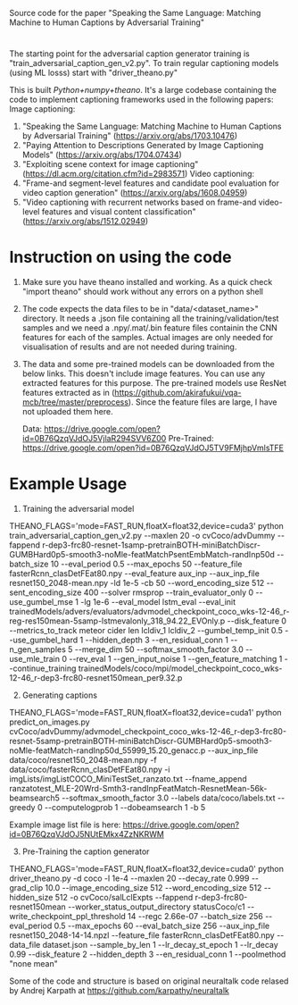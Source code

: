 Source code for the paper "Speaking the Same Language: Matching Machine to Human Captions by Adversarial Training"
#
The starting point for the adversarial caption generator training is "train_adversarial_caption_gen_v2.py". 
To train regular captioning models (using ML losss) start with "driver_theano.py"

This is built  *Python+numpy+theano*.
It's a large codebase containing the code to implement captioning frameworks used in the following papers:
Image captioning:
1. "Speaking the Same Language: Matching Machine to Human Captions by Adversarial Training" (https://arxiv.org/abs/1703.10476)
2. "Paying Attention to Descriptions Generated by Image Captioning Models" (https://arxiv.org/abs/1704.07434)
3. "Exploiting scene context for image captioning" (https://dl.acm.org/citation.cfm?id=2983571)
Video captioning:
4. "Frame-and segment-level features and candidate pool evaluation for video caption generation" (https://arxiv.org/abs/1608.04959)
5. "Video captioning with recurrent networks based on frame-and video-level features and visual content classification" (https://arxiv.org/abs/1512.02949)

# Instruction on using the code

1. Make sure you have theano installed and working. As a quick check "import theano" should work without any errors on a python shell
2. The code expects the data files to be in "data/<dataset_name>" directory. It needs a .json file containing all the training/validation/test samples and we need a .npy/.mat/.bin feature files containin the CNN features for each of the samples. Actual images are only needed for visualisation of results and are not needed during training.
3. The data and some pre-trained models can be downloaded from the below links. This doesn't include image features. You can use any extracted features for this purpose. The pre-trained models use ResNet features extracted as in (https://github.com/akirafukui/vqa-mcb/tree/master/preprocess). Since the feature files are large, I have not uploaded them here.

    Data: https://drive.google.com/open?id=0B76QzqVJdOJ5VjlaR294SVV6Z00
    Pre-Trained: https://drive.google.com/open?id=0B76QzqVJdOJ5TV9FMjhpVmlsTFE

# Example Usage

1. Training the adversarial model

THEANO_FLAGS='mode=FAST_RUN,floatX=float32,device=cuda3' python train_adversarial_caption_gen_v2.py --maxlen 20 -o cvCoco/advDummy --fappend r-dep3-frc80-resnet-1samp-pretrainBOTH-miniBatchDiscr-GUMBHard0p5-smooth3-noMle-featMatchPsentEmbMatch-randInp50d --batch_size 10 --eval_period 0.5 --max_epochs 50 --feature_file fasterRcnn_clasDetFEat80.npy --eval_feature aux_inp --aux_inp_file resnet150_2048-mean.npy -ld 1e-5 -cb 50 --word_encoding_size 512 --sent_encoding_size 400 --solver rmsprop --train_evaluator_only 0 --use_gumbel_mse 1 -lg 1e-6 --eval_model lstm_eval --eval_init trainedModels/advers/evaluators/advmodel_checkpoint_coco_wks-12-46_r-reg-res150mean-5samp-lstmevalonly_318_94.22_EVOnly.p  --disk_feature 0 --metrics_to_track meteor cider len lcldiv_1 lcldiv_2  --gumbel_temp_init 0.5 --use_gumbel_hard 1 --hidden_depth 3 --en_residual_conn 1 --n_gen_samples 5 --merge_dim 50 --softmax_smooth_factor 3.0 --use_mle_train 0 --rev_eval 1 --gen_input_noise 1 --gen_feature_matching 1 --continue_training trainedModels/coco/mpi/model_checkpoint_coco_wks-12-46_r-dep3-frc80-resnet150mean_per9.32.p

2. Generating captions

THEANO_FLAGS='mode=FAST_RUN,floatX=float32,device=cuda1' python predict_on_images.py cvCoco/advDummy/advmodel_checkpoint_coco_wks-12-46_r-dep3-frc80-resnet-5samp-pretrainBOTH-miniBatchDiscr-GUMBHard0p5-smooth3-noMle-featMatch-randInp50d_55999_15.20_genacc.p --aux_inp_file data/coco/resnet150_2048-mean.npy -f data/coco/fasterRcnn_clasDetFEat80.npy -i imgLists/imgListCOCO_MiniTestSet_ranzato.txt --fname_append ranzatotest_MLE-20Wrd-Smth3-randInpFeatMatch-ResnetMean-56k-beamsearch5 --softmax_smooth_factor 3.0 --labels data/coco/labels.txt --greedy 0 --computelogprob 1 --dobeamsearch 1 -b 5

Example image list file is here:
https://drive.google.com/open?id=0B76QzqVJdOJ5NUtEMkx4ZzNKRWM


3. Pre-Training the caption generator

THEANO_FLAGS='mode=FAST_RUN,floatX=float32,device=cuda0' python driver_theano.py -d coco -l 1e-4 --maxlen 20 --decay_rate 0.999 --grad_clip 10.0 --image_encoding_size 512 --word_encoding_size 512 --hidden_size 512 -o cvCoco/salLclExpts --fappend r-dep3-frc80-resnet150mean --worker_status_output_directory statusCoco/c1 --write_checkpoint_ppl_threshold 14 --regc 2.66e-07 --batch_size 256 --eval_period 0.5 --max_epochs 60 --eval_batch_size 256 --aux_inp_file resnet150_2048-14-14.npzl --feature_file fasterRcnn_clasDetFEat80.npy --data_file dataset.json --sample_by_len 1 --lr_decay_st_epoch 1 --lr_decay 0.99 --disk_feature 2 --hidden_depth 3 --en_residual_conn 1 --poolmethod "none mean"


Some of the code and structure is based on original neuraltalk code relased by Andrej Karpath at https://github.com/karpathy/neuraltalk

